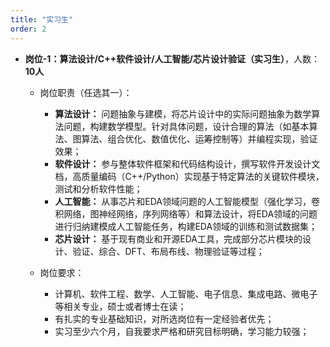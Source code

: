 ```yaml
---
title: "实习生"
order: 2
---
```



- **岗位-1：算法设计/C++软件设计/人工智能/芯片设计验证（实习生）**，人数：**10人**
  - 岗位职责（任选其一）：
    - **算法设计：** 问题抽象与建模，将芯片设计中的实际问题抽象为数学算法问题，构建数学模型。针对具体问题，设计合理的算法（如基本算法、图算法、组合优化、数值优化、运筹控制等）并编程实现，验证效果；
    - **软件设计：** 参与整体软件框架和代码结构设计，撰写软件开发设计文档，高质量编码（C++/Python）实现基于特定算法的关键软件模块，测试和分析软件性能；
    - **人工智能：** 从事芯片和EDA领域问题的人工智能模型（强化学习，卷积网络，图神经网络，序列网络等）和算法设计，将EDA领域的问题进行归纳建模成人工智能任务，构建EDA领域的训练和测试数据集；
    - **芯片设计：** 基于现有商业和开源EDA工具，完成部分芯片模块的设计、验证、综合、DFT、布局布线、物理验证等过程；

  - 岗位要求：
    - 计算机、软件工程、数学、人工智能、电子信息、集成电路、微电子等相关专业，硕士或者博士在读；
    - 有扎实的专业基础知识，对所选岗位有一定经验者优先；
    - 实习至少六个月，自我要求严格和研究目标明确，学习能力较强；